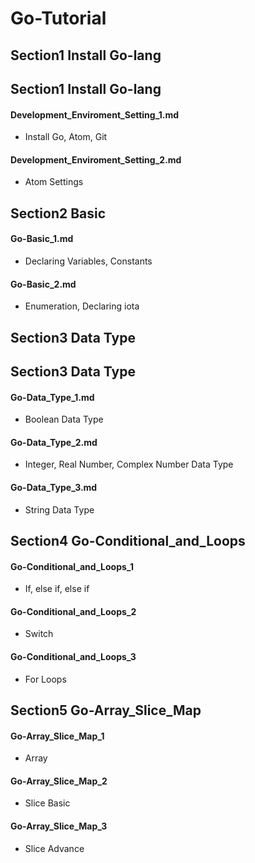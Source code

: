 # Go-Tutorial

## Section1 Install Go-lang

## Section1 Install Go-lang
#### Development_Enviroment_Setting_1.md
* Install Go, Atom, Git
#### Development_Enviroment_Setting_2.md
* Atom Settings

## Section2 Basic
#### Go-Basic_1.md
* Declaring Variables, Constants
#### Go-Basic_2.md
* Enumeration, Declaring iota

## Section3 Data Type
## Section3 Data Type
#### Go-Data_Type_1.md
* Boolean Data Type
#### Go-Data_Type_2.md
* Integer, Real Number, Complex Number Data Type
#### Go-Data_Type_3.md
* String Data Type

## Section4 Go-Conditional_and_Loops
#### Go-Conditional_and_Loops_1
* If, else if, else if
#### Go-Conditional_and_Loops_2
* Switch
#### Go-Conditional_and_Loops_3
* For Loops

## Section5 Go-Array_Slice_Map
#### Go-Array_Slice_Map_1
* Array
#### Go-Array_Slice_Map_2
* Slice Basic
#### Go-Array_Slice_Map_3
* Slice Advance
